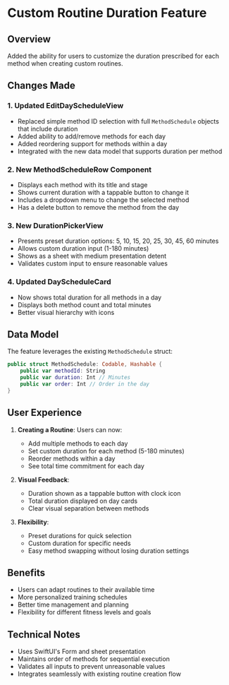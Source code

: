 # Custom Routine Duration Feature

## Overview
Added the ability for users to customize the duration prescribed for each method when creating custom routines.

## Changes Made

### 1. Updated EditDayScheduleView
- Replaced simple method ID selection with full `MethodSchedule` objects that include duration
- Added ability to add/remove methods for each day
- Added reordering support for methods within a day
- Integrated with the new data model that supports duration per method

### 2. New MethodScheduleRow Component
- Displays each method with its title and stage
- Shows current duration with a tappable button to change it
- Includes a dropdown menu to change the selected method
- Has a delete button to remove the method from the day

### 3. New DurationPickerView
- Presents preset duration options: 5, 10, 15, 20, 25, 30, 45, 60 minutes
- Allows custom duration input (1-180 minutes)
- Shows as a sheet with medium presentation detent
- Validates custom input to ensure reasonable values

### 4. Updated DayScheduleCard
- Now shows total duration for all methods in a day
- Displays both method count and total minutes
- Better visual hierarchy with icons

## Data Model
The feature leverages the existing `MethodSchedule` struct:
```swift
public struct MethodSchedule: Codable, Hashable {
    public var methodId: String
    public var duration: Int // Minutes
    public var order: Int // Order in the day
}
```

## User Experience

1. **Creating a Routine**: Users can now:
   - Add multiple methods to each day
   - Set custom duration for each method (5-180 minutes)
   - Reorder methods within a day
   - See total time commitment for each day

2. **Visual Feedback**:
   - Duration shown as a tappable button with clock icon
   - Total duration displayed on day cards
   - Clear visual separation between methods

3. **Flexibility**:
   - Preset durations for quick selection
   - Custom duration for specific needs
   - Easy method swapping without losing duration settings

## Benefits
- Users can adapt routines to their available time
- More personalized training schedules
- Better time management and planning
- Flexibility for different fitness levels and goals

## Technical Notes
- Uses SwiftUI's Form and sheet presentation
- Maintains order of methods for sequential execution
- Validates all inputs to prevent unreasonable values
- Integrates seamlessly with existing routine creation flow